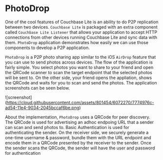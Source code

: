 PhotoDrop
=============

One of the cool features of Couchbase Lite is an ability to do P2P replication between two devices. `Couchbase Lite` is packaged with an extra component called `Couchbase Lite Listener` that allows your application to accept HTTP connections from other devices running Couchbase Lite and sync data with them. `PhotoDrop` application demonstrates how easily we can use those components to develop a P2P application.

`PhotoDrop` is a P2P photo sharing app similar to the iOS `AirDrop` feature that you can use to send photos across devices. The flow of the application is fairly simple. You select photos you want to share to your friend and open the QRCode scanner to scan the target endpoint that the selected photos will be sent to. On the other side, your friend opens the appliation, shows the QRCode and waits for you to scan and send the photos. The application screenshots can be seen below.

![screenshot] (https://cloud.githubusercontent.com/assets/801454/6072270/7774976c-ad54-11e4-9034-2045bccaf6be.png)

About the implementation, `PhotoDrop` uses a QRCode for peer discovery. The QRCode is used for advertising an adhoc endpoing URL that a sender can scan and send photos to. Basic Authentication is used for authenticating the sender. On the receiver side, we securely generate a one-time username & password, bundle them with the URL endpoint and encode them in a QRCode presented by the receiver to the sender. Once the sender scans the QRCode, the sender will have the user and password for authentication
